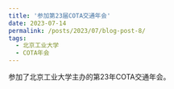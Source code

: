 ```yaml
---
title: '参加第23届COTA交通年会'
date: 2023-07-14
permalink: /posts/2023/07/blog-post-8/
tags:
  - 北京工业大学
  - COTA年会
---
```

参加了北京工业大学主办的第23年COTA交通年会。
